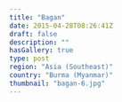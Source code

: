 ```yaml
---
title: "Bagan"
date: 2015-04-28T08:26:41Z
draft: false
description: ""
hasGallery: true
type: post
region: "Asia (Southeast)"
country: "Burma (Myanmar)"
thumbnail: "bagan-6.jpg"
---
```


